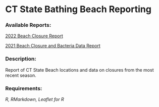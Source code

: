 # CT State Bathing Beach Reporting

### Available Reports:

[2022 Beach Closure Report](https://ctdeepwatermonitoring.github.io/beachReport/)

[2021 Beach Closure and Bacteria Data Report](https://ctdeepwatermonitoring.github.io/beachReport/2021)

### Description:

Report of CT State Beach locations and data on closures from the most recent season.

### Requirements:

*R, RMarkdown, Leaflet for R*

